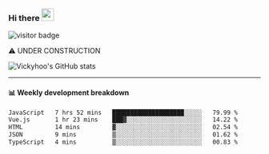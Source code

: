 ### Hi there <a href="https://www.gautamkrishnar.com/"><img src="https://media.giphy.com/media/hvRJCLFzcasrR4ia7z/giphy.gif" width="25px"></a>

![visitor badge](https://visitor-badge.glitch.me/badge?page_id=vickyhoo.vickyhoo&left_color=black&right_color=cornflowerblue)

⚠️ UNDER CONSTRUCTION

![Vickyhoo's GitHub stats](https://github-readme-stats.vercel.app/api?username=vickyhoo&theme=react&show_icons=true&count_private=true)

---

#### :bar_chart: Weekly development breakdown

<!--START_SECTION:waka-->

```txt
JavaScript   7 hrs 52 mins   ████████████████████░░░░░   79.99 %
Vue.js       1 hr 23 mins    ███▓░░░░░░░░░░░░░░░░░░░░░   14.22 %
HTML         14 mins         ▓░░░░░░░░░░░░░░░░░░░░░░░░   02.54 %
JSON         9 mins          ▒░░░░░░░░░░░░░░░░░░░░░░░░   01.62 %
TypeScript   4 mins          ▒░░░░░░░░░░░░░░░░░░░░░░░░   00.83 %
```

<!--END_SECTION:waka-->


<!--
**vickyhoo/vickyhoo** is a ✨ _special_ ✨ repository because its `README.md` (this file) appears on your GitHub profile.

Here are some ideas to get you started:

- 🔭 I’m currently working on ...
- 🌱 I’m currently learning ...
- 👯 I’m looking to collaborate on ...
- 🤔 I’m looking for help with ...
- 💬 Ask me about ...
- 📫 How to reach me: ...
- 😄 Pronouns: ...
- ⚡ Fun fact: ...
-->
